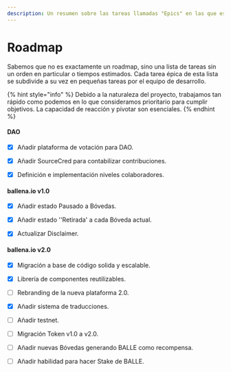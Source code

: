 ```yaml
---
description: Un resumen sobre las tareas llamadas "Epics" en las que estamos trabajando
---
```


# Roadmap

Sabemos que no es exactamente un roadmap, sino una lista de tareas sin un orden en particular o tiempos estimados. Cada tarea épica de esta lista se subdivide a su vez en pequeñas tareas por el equipo de desarrollo.

{% hint style="info" %}
Debido a la naturaleza del proyecto, trabajamos tan rápido como podemos en lo que consideramos prioritario para cumplir objetivos. La capacidad de reacción y pivotar son esenciales.
{% endhint %}

#### DAO

* [x] Añadir plataforma de votación para DAO.
* [x] Añadir SourceCred para contabilizar contribuciones.
* [x] Definición e implementación niveles colaboradores.



#### ballena.io v1.0

* [x] Añadir estado Pausado a Bóvedas.
* [x] Añadir estado ''Retirada' a cada Bóveda actual.
* [x] Actualizar Disclaimer.



#### ballena.io v2.0

* [x] Migración a base de código solida y escalable.
* [x] Librería de componentes reutilizables.
* [ ] Rebranding de la nueva plataforma 2.0.
* [x] Añadir sistema de traducciones.
* [ ] Añadir testnet.
* [ ] Migración Token v1.0 a v2.0.
* [ ] Añadir nuevas Bóvedas generando BALLE como recompensa.
* [ ] Añadir habilidad para hacer Stake de BALLE.





